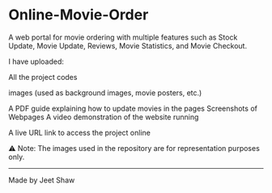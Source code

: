 # Online-Movie-Order

A web portal for movie ordering with multiple features such as Stock Update, Movie Update, Reviews, Movie Statistics, and Movie Checkout.

I have uploaded:

All the project codes

 images (used as background images, movie posters, etc.)

A PDF guide explaining how to update movies in the pages
Screenshots of Webpages
A video demonstration of the website running

A live URL link to access the project online


⚠️ Note: The images used in the repository are for representation purposes only.


---

Made by Jeet Shaw
